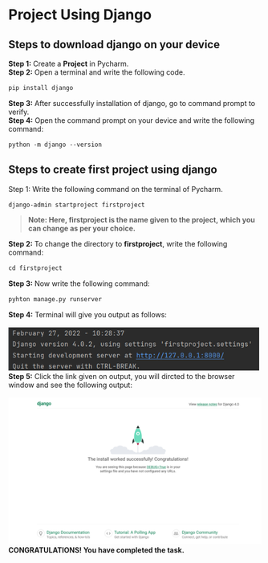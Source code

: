 # Project Using Django

## Steps to download django on your device
**Step 1:** Create a **Project** in Pycharm.<br>
**Step 2:** Open a terminal and write the following code.
```md
pip install django
```
**Step 3:** After successfully installation of django, go to command prompt to verify.<br>
**Step 4:** Open the command prompt on your device and write the following command:
```md
python -m django --version
```
## Steps to create first project using django
Step 1: Write the following command on the terminal of Pycharm.
```md
django-admin startproject firstproject
```
> **Note: Here, firstproject is the name given to the project, which you can change as per your choice.** <br>

**Step 2:** To change the directory to **firstproject**, write the following command:
```md
cd firstproject
```

**Step 3:** Now write the following command:
```md
pyhton manage.py runserver
```

**Step 4:** Terminal will give you output as follows:<br><br>
<img width="500px" src="output.png"/>
<br>
**Step 5:** Click the link given on output, you will dircted to the browser window and see the following output:<br><br>
<img width="1000px" src="web_output.png"/>
<br>
**CONGRATULATIONS! You have completed the task.**
